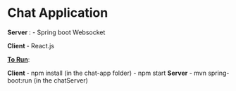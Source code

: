 <h1> Chat Application </h1>

<strong> Server </strong> : - Spring boot Websocket

<strong> Client </strong> - React.js


<strong><u>To Run</u></strong>:

<strong> Client </strong>
    - npm install (in the chat-app folder)
    - npm start
<strong> Server</strong>
    - mvn spring-boot:run (in the chatServer)

